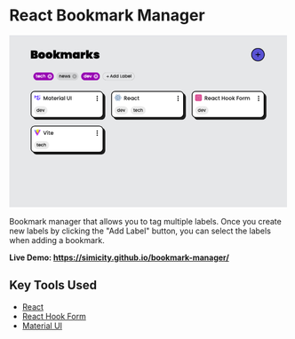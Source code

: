 # React Bookmark Manager

<img src='public/demo.png' title='Screenshot' width='500' alt='Screenshot' />

Bookmark manager that allows you to tag multiple labels. Once you create new labels by clicking the "Add Label" button, you can select the labels when adding a bookmark.  

**Live Demo: https://simicity.github.io/bookmark-manager/**

## Key Tools Used
- [React](https://react.dev/)
- [React Hook Form](https://react-hook-form.com/)
- [Material UI](https://mui.com/)

